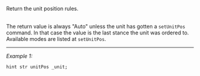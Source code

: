 Return the unit position rules.

<br>The return value is always "Auto" unless the unit has gotten a `setUnitPos` command. In that case the value is the last stance the unit was ordered to.
<br>Available modes are listed at `setUnitPos`.


---
*Example 1:*
```sqf
hint str unitPos _unit;
```